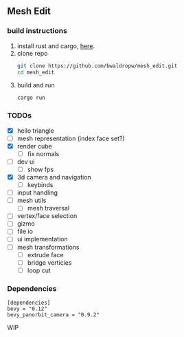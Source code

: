 ## Mesh Edit

### build instructions
1. install rust and cargo, [here](https://rustup.rs/).
2. clone repo
   ```bash
   git clone https://github.com/bwaldropw/mesh_edit.git
   cd mesh_edit
3. build and run
   ```bash
   cargo run

### TODOs
- [x] hello triangle
- [ ] mesh representation (index face set?)
- [x] render cube
   - [ ] fix normals
- [ ] dev ui
   - [ ] show fps 
- [x] 3d camera and navigation
   - [ ] keybinds
- [ ] input handling
- [ ] mesh utils
   - [ ] mesh traversal 
- [ ] vertex/face selection
- [ ] gizmo
- [ ] file io
- [ ] ui implementation
- [ ] mesh transformations
   - [ ] extrude face
   - [ ] bridge verticies
   - [ ] loop cut 

### Dependencies
```
[dependencies]
bevy = "0.12"
bevy_panorbit_camera = "0.9.2"
```

WIP
